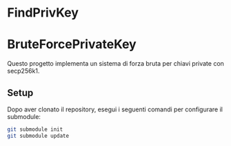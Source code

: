 # FindPrivKey

# BruteForcePrivateKey
Questo progetto implementa un sistema di forza bruta per chiavi private con secp256k1.

## Setup
Dopo aver clonato il repository, esegui i seguenti comandi per configurare il submodule:
```bash
git submodule init
git submodule update
